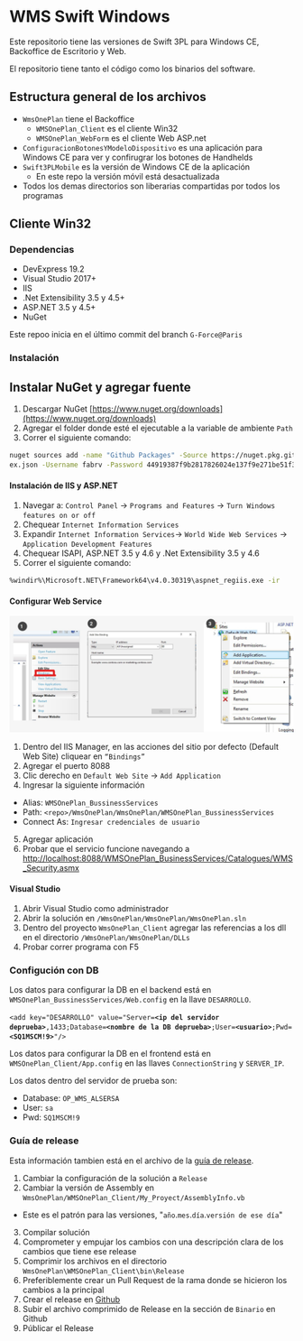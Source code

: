 # WMS Swift Windows
Este repositorio tiene las versiones de Swift 3PL para Windows CE, Backoffice de Escritorio y Web.

El repositorio tiene tanto el código como los binarios del software.

## Estructura general de los archivos
* `WmsOnePlan` tiene el Backoffice
  * `WMSOnePlan_Client` es el cliente Win32
  * `WMSOnePlan_WebForm` es el cliente Web ASP.net
* `ConfiguracionBotonesYModeloDispositivo` es una aplicación para Windows CE para ver y confirugrar los botones de Handhelds
* `Swift3PLMobile` es la versión de Windows CE de la aplicación
  * En este repo la versión móvil está desactualizada
* Todos los demas directorios son liberarias compartidas por todos los programas

## Cliente Win32
### Dependencias
- DevExpress 19.2
- Visual Studio 2017+
- IIS
- .Net Extensibility 3.5 y 4.5+
- ASP.NET 3.5 y 4.5+
- NuGet

Este repoo inicia en el último commit del branch `G-Force@Paris`
### Instalación
## Instalar NuGet y agregar fuente
1. Descargar NuGet
[https://www.nuget.org/downloads](https://www.nuget.org/downloads)
2. Agregar el folder donde esté el ejecutable a la variable de ambiente `Path`
3. Correr el siguiente comando:
```bash
nuget sources add -name "Github Packages" -Source https://nuget.pkg.github.com/procesoseficientes/ind
ex.json -Username fabrv -Password 44919387f9b2817826024e137f9e271be51f3f65
```
#### Instalación de IIS y ASP.NET
1. Navegar a:
`Control Panel` -> `Programs and Features` -> `Turn Windows features on or off`
2. Chequear `Internet Information Services`
3. Expandir `Internet Information Services`-> `World Wide Web Services` -> `Application Development Features`
4. Chequear ISAPI, ASP.NET 3.5 y 4.6 y .Net Extensibility 3.5 y 4.6
5. Correr el siguiente comando:
```bash
%windir%\Microsoft.NET\Framework64\v4.0.30319\aspnet_regiis.exe -ir
```

#### Configurar Web Service
![Captura de pasos](WebServiceSteps.jpg)
1. Dentro del IIS Manager, en las acciones del sitio por defecto (Default Web Site) cliquear en `“Bindings”`
2. Agregar el puerto 8088
3. Clic derecho en `Default Web Site` -> `Add Application`
4. Ingresar la siguiente información
  - Alias: `WMSOnePlan_BussinessServices`
  - Path: `<repo>/WmsOnePlan/WmsOnePlan/WMSOnePlan_BussinessServices`
  - Connect As: `Ingresar credenciales de usuario`
5. Agregar aplicación
6. Probar que el servicio funcione navegando a [http://localhost:8088/WMSOnePlan_BusinessServices/Catalogues/WMS_Security.asmx](http://localhost:8088/WMSOnePlan_BusinessServices/Catalogues/WMS_Security.asmx)

#### Visual Studio
1. Abrir Visual Studio como administrador
2. Abrir la solución en `/WmsOnePlan/WmsOnePlan/WmsOnePlan.sln`
3. Dentro del proyecto `WmsOnePlan_Client`  agregar las referencias a los dll en el directorio `/WmsOnePlan/WmsOnePlan/DLLs`
4. Probar correr programa con F5

### Configución con DB
Los datos para configurar la DB en el backend está en `WMSOnePlan_BussinessServices/Web.config` en la llave `DESARROLLO`.

`<add key="DESARROLLO" value="Server=`**`<ip del servidor deprueba>`**`,1433;Database=`**`<nombre de la DB deprueba>`**`;User=`**`<usuario>`**`;Pwd=`**`<SQ1MSCM!9>`**`"/>`

Los datos para configurar la DB en el frontend está en `WMSOnePlan_Client/App.config` en las llaves `ConnectionString` y `SERVER_IP`.


Los datos dentro del servidor de prueba son:
- Database: `OP_WMS_ALSERSA`
- User: `sa`
- Pwd: `SQ1MSCM!9`

### Guía de release
Esta información tambien está en el archivo de la [guía de release](RELEASE_GUIDE.md).

1. Cambiar la configuración de la solución a `Release`
2. Cambiar la versión de Assembly en `WmsOnePlan/WMSOnePlan_Client/My_Proyect/AssemblyInfo.vb`
  - Este es el patrón para las versiones, "`año`.`mes`.`día`.`versión de ese día`"
3. Compilar solución
4. Comprometer y empujar los cambios con una descripción clara de los cambios que tiene ese release
5. Comprimir los archivos en el directorio `WmsOnePlan\WMSOnePlan_Client\bin\Release`
6. Preferiblemente crear un Pull Request de la rama donde se hicieron los cambios a la principal
7. Crear el release en [Github](https://github.com/procesoseficientes/swift-wms-windows/releases)
8. Subir el archivo comprimido de Release en la sección de `Binario` en Github
9. Públicar el Release
